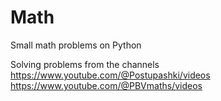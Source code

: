 # Math
Small math problems on Python

Solving problems from the channels                  
https://www.youtube.com/@Postupashki/videos              
https://www.youtube.com/@PBVmaths/videos                                      
